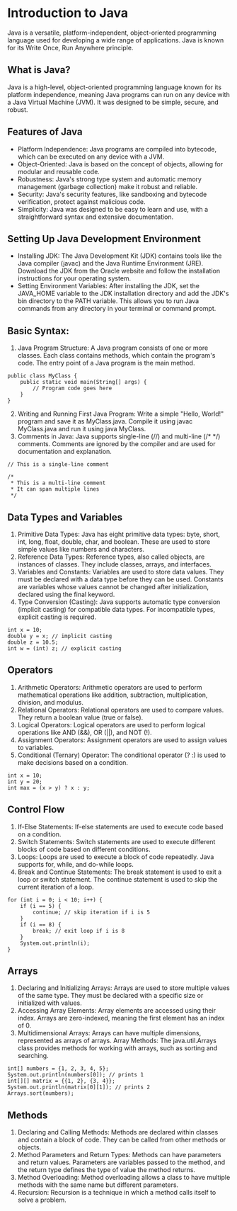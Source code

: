 # Introduction to Java
Java is a versatile, platform-independent, object-oriented programming language used for developing a wide range of applications. Java is known for its Write Once, Run Anywhere principle.

## What is Java?
Java is a high-level, object-oriented programming language known for its platform independence, meaning Java programs can run on any device with a Java Virtual Machine (JVM). It was designed to be simple, secure, and robust.

## Features of Java
* Platform Independence: Java programs are compiled into bytecode, which can be executed on any device with a JVM.
* Object-Oriented: Java is based on the concept of objects, allowing for modular and reusable code.
* Robustness: Java's strong type system and automatic memory management (garbage collection) make it robust and reliable.
* Security: Java's security features, like sandboxing and bytecode verification, protect against malicious code.
* Simplicity: Java was designed to be easy to learn and use, with a straightforward syntax and extensive documentation.

## Setting Up Java Development Environment
* Installing JDK: The Java Development Kit (JDK) contains tools like the Java compiler (javac) and the Java Runtime Environment (JRE). Download the JDK from the Oracle website and follow the installation instructions for your operating system.
* Setting Environment Variables: After installing the JDK, set the JAVA_HOME variable to the JDK installation directory and add the JDK's bin directory to the PATH variable. This allows you to run Java commands from any directory in your terminal or command prompt.

## Basic Syntax:
1. Java Program Structure: A Java program consists of one or more classes. Each class contains methods, which contain the program's code. The entry point of a Java program is the main method.

```
public class MyClass {
    public static void main(String[] args) {
        // Program code goes here
    }
}
```

2. Writing and Running First Java Program: Write a simple "Hello, World!" program and save it as MyClass.java. Compile it using javac MyClass.java and run it using java MyClass.
3. Comments in Java: Java supports single-line (//) and multi-line (/* */) comments. Comments are ignored by the compiler and are used for documentation and explanation.
```
// This is a single-line comment

/*
 * This is a multi-line comment
 * It can span multiple lines
 */
```
## Data Types and Variables
1. Primitive Data Types: Java has eight primitive data types: byte, short, int, long, float, double, char, and boolean. These are used to store simple values like numbers and characters.
2. Reference Data Types: Reference types, also called objects, are instances of classes. They include classes, arrays, and interfaces.
3. Variables and Constants: Variables are used to store data values. They must be declared with a data type before they can be used. Constants are variables whose values cannot be changed after initialization, declared using the final keyword.
4. Type Conversion (Casting): Java supports automatic type conversion (implicit casting) for compatible data types. For incompatible types, explicit casting is required.
```
int x = 10;
double y = x; // implicit casting
double z = 10.5;
int w = (int) z; // explicit casting
```

## Operators
1. Arithmetic Operators: Arithmetic operators are used to perform mathematical operations like addition, subtraction, multiplication, division, and modulus.
2. Relational Operators: Relational operators are used to compare values. They return a boolean value (true or false).
3. Logical Operators: Logical operators are used to perform logical operations like AND (&&), OR (||), and NOT (!).
4. Assignment Operators: Assignment operators are used to assign values to variables.
5. Conditional (Ternary) Operator: The conditional operator (? :) is used to make decisions based on a condition.
```
int x = 10;
int y = 20;
int max = (x > y) ? x : y;
```

## Control Flow
1. If-Else Statements: If-else statements are used to execute code based on a condition.
2. Switch Statements: Switch statements are used to execute different blocks of code based on different conditions.
3. Loops: Loops are used to execute a block of code repeatedly. Java supports for, while, and do-while loops.
4. Break and Continue Statements: The break statement is used to exit a loop or switch statement. The continue statement is used to skip the current iteration of a loop.
```
for (int i = 0; i < 10; i++) {
    if (i == 5) {
        continue; // skip iteration if i is 5
    }
    if (i == 8) {
        break; // exit loop if i is 8
    }
    System.out.println(i);
}
```

## Arrays
1. Declaring and Initializing Arrays: Arrays are used to store multiple values of the same type. They must be declared with a specific size or initialized with values.
2. Accessing Array Elements: Array elements are accessed using their index. Arrays are zero-indexed, meaning the first element has an index of 0.
3. Multidimensional Arrays: Arrays can have multiple dimensions, represented as arrays of arrays.
Array Methods: The java.util.Arrays class provides methods for working with arrays, such as sorting and searching.
```
int[] numbers = {1, 2, 3, 4, 5};
System.out.println(numbers[0]); // prints 1
int[][] matrix = {{1, 2}, {3, 4}};
System.out.println(matrix[0][1]); // prints 2
Arrays.sort(numbers);
```

## Methods
1. Declaring and Calling Methods: Methods are declared within classes and contain a block of code. They can be called from other methods or objects.
2. Method Parameters and Return Types: Methods can have parameters and return values. Parameters are variables passed to the method, and the return type defines the type of value the method returns.
3. Method Overloading: Method overloading allows a class to have multiple methods with the same name but different parameters.
4. Recursion: Recursion is a technique in which a method calls itself to solve a problem.
